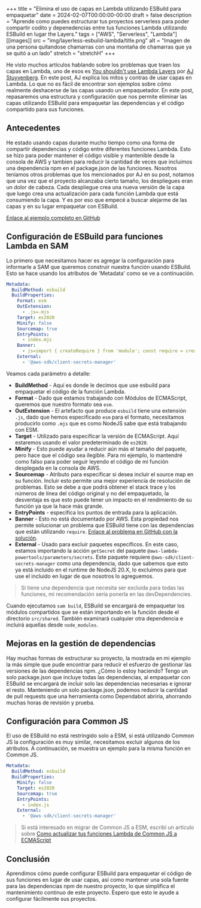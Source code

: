 +++
title = "Elimina el uso de capas en Lambda utilizando ESBuild para empaquetar"
date = 2024-02-07T00:00:00-00:00
draft = false
description = "Aprende como puedes estructurar tus proyectos serverless para poder compartir codito y depenedencias entre tus funciones Lambda utilizando ESBuild en lugar the Layers."
tags = ["AWS", "Serverless", "Lambda"]
[[images]]
  src = "img/layerless-esbuild-lambda/title.png"
  alt = "Imagen de una persona quitandose chamarras con una montaña de chamarras que ya se quitó a un lado"
  stretch = "stretchH"
+++

He visto muchos artículos hablando sobre los problemas que traen los capas en Lambda, uno de esos es [You shouldn't use Lambda Layers](https://aaronstuyvenberg.com/posts/why-you-should-not-use-lambda-layers) por [AJ Stuyvenberg](https://twitter.com/astuyve). En este post, AJ explica los mitos y contras de usar capas en Lambda. Lo que no es fácil de encontrar son ejemplos sobre cómo realmente deshacerse de las capas usando un empaquetador. En este post, repasaremos una estructura y configuración que nos permite eliminar las capas utilizando ESBuild para empaquetar las dependencias y el código compartido para sus funciones.

## Antecedentes
He estado usando capas durante mucho tiempo como una forma de compartir dependencias y código entre diferentes funciones Lambda. Esto se hizo para poder mantener el código visible y mantenible desde la consola de AWS y tambien para reducir la cantidad de veces que incluimos una dependencia npm en el package.json de las funciones. Nosotros teníamos otros problemas que los mencionados por AJ en su post, notamos que una vez que el proyecto alcanzaba cierto tamaño, los despliegues eran un dolor de cabeza. Cada despliegue crea una nueva versión de la capa que luego crea una actualización para cada función Lambda que está consumiendo la capa. Y es por eso que empecé a buscar alejarme de las capas y en su lugar empaquetar con ESBuild.

[Enlace al ejemplo completo en GitHub](https://github.com/andmoredev/layerless-esbuild-lambda)

## Configuración de ESBuild para funciones Lambda en SAM
Lo primero que necesitamos hacer es agregar la configuración para informarle a SAM que queremos construir nuestra función usando ESBuild. Esto se hace usando los atributos de 'Metadata' como se ve a continuación.

```yaml
Metadata:
  BuildMethod: esbuild
  BuildProperties:
    Format: esm
    OutExtension:
      - .js=.mjs
    Target: es2020
    Minify: false
    Sourcemap: true
    EntryPoints:
      - index.mjs
    Banner:
      - js=import { createRequire } from 'module'; const require = createRequire(import.meta.url);
    External:
      - '@aws-sdk/client-secrets-manager'
```

Veamos cada parámetro a detalle:
* **BuildMethod** - Aquí es donde le decimos que use esbuild para empaquetar el código de la función Lambda.
* **Format** - Dado que estamos trabajando con Módulos de ECMAScript, queremos que nuestro formato sea `esm`.
* **OutExtension** -  El artefacto que produce `esbuild` tiene una extensión `.js`, dado que hemos especificado `esm` para el formato, necesitamos producirlo como `.mjs` que es como NodeJS sabe que está trabajando con ESM.
* **Target** - Utilizado para especificar la versión de ECMAScript. Aquí estaremos usando el valor predeterminado de `es2020`.
* **Minify** - Esto puede ayudar a reducir aún más el tamaño del paquete, pero hace que el código sea ilegible. Para mi ejemplo, lo mantendré como falso para poder seguir leyendo el código de mi función desplegada en la consola de AWS.
* **Sourcemap** - Atributo para especificar si desea incluir el source map en su función. Incluir esto permite una mejor experiencia de resolución de problemas. Esto se debe a que podrá obtener el stack trace y los números de línea del código original y no del empaquetado, la desventaja es que esto puede tener un impacto en el rendimiento de su función ya que la hace más grande.
* **EntryPoints** - especifica los puntos de entrada para la aplicación.
* **Banner** - Esto no está documentado por AWS. Esta propiedad nos permite solucionar un problema que ESBuild tiene con las dependencias que están utilizando `require`. [Enlace al problema en GitHub con la solución](https://github.com/aws/aws-sam-cli/issues/4827#issuecomment-1574080427).
* **External** -  Usado para excluir paquetes específicos. En este caso, estamos importando la acción `getSecret` del paquete `@aws-lambda-powertools/parameters/secrets`. Este paquete requiere `@aws-sdk/client-secrets-manager` como una dependencia, dado que sabemos que esto ya está incluido en el runtime de NodeJS 20.X, lo excluimos para que use el incluido en lugar de que nosotros lo agreguemos.

> Si tiene una dependencia que necesita ser excluida para todas las funciones, mi recomendación sería ponerla en las devDependencies.

Cuando ejecutamos `sam build`, ESBuild se encargará de empaquetar los módulos compartidos que se están importando en la función desde el directorio `src/shared`. También examinará cualquier otra dependencia e incluirá aquellas desde `node_modules`.

## Mejoras en la gestión de dependencias
Hay muchas formas de estructurar su proyecto, la mostrada en mi ejemplo la más simple que pude encontrar para reducir el esfuerzo de gestionar las versiones de las dependencias npm.
¿Cómo lo estoy haciendo? Tengo un solo package.json que incluye todas las dependencias, al empaquetar con ESBuild se encargará de incluir solo las dependencias necesarias e ignorar el resto. Manteniendo un solo package.json, podemos reducir la cantidad de pull requests que una herramienta como Dependabot abriría, ahorrando muchas horas de revisión y prueba.

## Configuración para Common JS
El uso de ESBuild no está restringido solo a ESM, si está utilizando Common JS la configuración es muy similar, necesitamos excluir algunos de los atributos. A continuación, se muestra un ejemplo para la misma función en Common JS.

```yaml
Metadata:
  BuildMethod: esbuild
  BuildProperties:
    Minify: false
    Target: es2020
    Sourcemap: true
    EntryPoints:
      - index.js
    External:
      - '@aws-sdk/client-secrets-manager'
```

> Si está interesado en migrar de Common JS a ESM, escribí un artículo sobre [Como actualizar tus funciones Lambda de Common JS a ECMAScript](https://www.andmore.dev/es/blog/update-commonjs-to-esm/)

## Conclusión
Aprendimos cómo puede configurar ESBuild para empaquetar el código de sus funciones en lugar de usar capas, así como mantener una sola fuente para las dependencias npm de nuestro proyecto, lo que simplifica el mantenimiento continuo de este proyecto. Espero que esto le ayude a configurar fácilmente sus proyectos.




